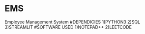 # EMS
Employee Management System
#DEPENDICIES
1)PYTHON3
2)SQL
3)STREAMLIT
#SOFTWARE USED
1)NOTEPAD++
2)LEETCODE
